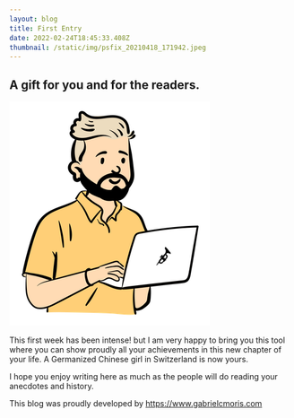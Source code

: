 ```yaml
---
layout: blog
title: First Entry
date: 2022-02-24T18:45:33.408Z
thumbnail: /static/img/psfix_20210418_171942.jpeg
---
```

## A gift for you and for the readers.

![smoothies](/static/img/open-peeps-bust.png)

This first week has been intense! but I am very happy to bring you this tool where you can show proudly all your achievements in this new chapter of your life. A Germanized Chinese girl in Switzerland is now yours.

I hope you enjoy writing here as much as the people will do reading your anecdotes and history.

This blog was proudly developed by <https://www.gabrielcmoris.com>